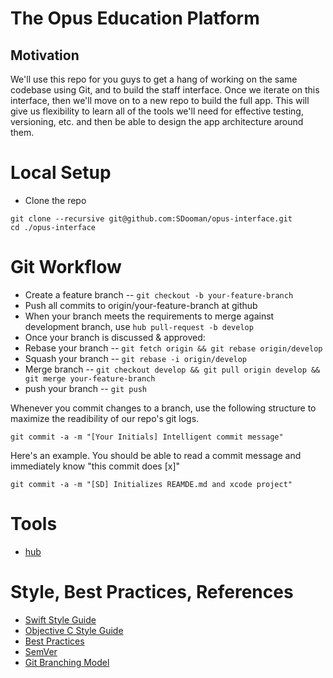 The Opus Education Platform
============================

## Motivation

We'll use this repo for you guys to get a hang of 
working on the same codebase using Git, and to build the
staff interface.  Once we iterate on this interface, then
we'll move on to a new repo to build the full app.  This 
will give us flexibility to learn all of the tools we'll
need for effective testing, versioning, etc. and then
be able to design the app architecture around them.

Local Setup
============================

* Clone the repo

```
git clone --recursive git@github.com:SDooman/opus-interface.git
cd ./opus-interface
```

Git Workflow
============================

* Create a feature branch -- `git checkout -b your-feature-branch`
* Push all commits to origin/your-feature-branch at github
* When your branch meets the requirements to merge against development branch,
 use `hub pull-request -b develop`
* Once your branch is discussed & approved:
* Rebase your branch -- `git fetch origin && git rebase origin/develop`
* Squash your branch -- `git rebase -i origin/develop`
* Merge branch -- `git checkout develop && git pull origin develop && git merge your-feature-branch`
* push your branch -- `git push`

Whenever you commit changes to a branch, use the following
structure to maximize the readibility of our repo's git logs.

`git commit -a -m "[Your Initials] Intelligent commit message"`

Here's an example.  You should be able to read a commit message and
immediately know "this commit does [x]"

`git commit -a -m "[SD] Initializes REAMDE.md and xcode project"`

Tools
============================

* [hub](http://github.com/github/hub)

Style, Best Practices, References
============================
* [Swift Style Guide](https://github.com/raywenderlich/swift-style-guide)
* [Objective C Style Guide](https://github.com/NYTimes/objective-c-style-guide)
* [Best Practices](https://github.com/futurice/ios-good-practices)
* [SemVer](http://semver.org/)
* [Git Branching Model](http://nvie.com/posts/a-successful-git-branching-model/)

